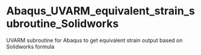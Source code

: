 # Abaqus_UVARM_equivalent_strain_subroutine_Solidworks
UVARM subroutine for Abaqus to get equivalent strain output based on Solidworks formula
